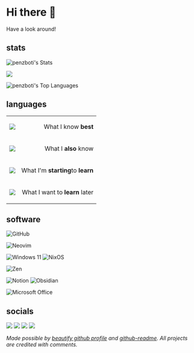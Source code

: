 # Hi there 👋

Have a look around!

## stats
<!-- https://github.com/DenverCoder1/github-readme-streak-stats -->
<!-- https://gh-stats-gen.vercel.app/ -->
<!-- https://streak-stats.demolab.com/demo/ -->
![penzboti's Stats](https://github-readme-stats.vercel.app/api?username=penzboti&theme=tokyonight&show_icons=true&hide_border=false&count_private=true)

<img src="https://github-readme-streak-stats.herokuapp.com/?user=penzboti&theme=highcontrast&hide_border=false">

![penzboti's Top Languages](https://github-readme-stats.vercel.app/api/top-langs/?username=penzboti&theme=tokyonight&show_icons=true&hide_border=false&layout=compact)
<!-- <img src="https://streak-stats.demolab.com?user=penzboti&theme=highcontrast&hide_border=true&date_format=%5BY%20%5DM%20j" alt="GitHub Streak" /> -->

## languages
<!-- https://github.com/tandpfun/skill-icons -->
<!-- or https://skillicons.dev -->
<!--* if possible, design this better, later -->
<table>
<tr>
    <td>
        <p align="center">
            <img src="https://skillicons.dev/icons?i=html,js,md" /><br/>
        </p>
    </td>
    <td><p align="right">What I know <b>best</b></p></td>
</tr>
<tr>
    <td>
        <p align="center">
            <img src="https://skillicons.dev/icons?i=rust,nodejs,python,css,nix,cs&perline=4" /><br/>
        </p>
    </td>
    <td><p align="right">What I <b>also</b> know</p></td>
</tr>
<tr>
    <td>
        <p align="center">
            <img src="https://skillicons.dev/icons?i=godot,bash,lua,powershell,regex,tauri,bevy&perline=4" /><br/>
        </p>
    </td>
    <td><p align="right">What I'm <b>starting</b>to <b>learn</b></p></td>
</tr>
<tr>
    <td>
        <p align="center">
            <img src="https://skillicons.dev/icons?i=unreal,wasm,figma,blender,mongodb,haskell,threejs,zig&perline=4" />
        </p>
    </td>
    <td><p align="right">What I want to <b>learn</b> later</p></td>
</tr>
</table>

## software
<!-- https://github.com/Ileriayo/markdown-badges -->
![GitHub](https://img.shields.io/badge/github-%23121011.svg?style=for-the-badge&logo=github&logoColor=white)

![Neovim](https://img.shields.io/badge/NeoVim-%2357A143.svg?&style=for-the-badge&logo=neovim&logoColor=white)

![Windows 11](https://img.shields.io/badge/Windows%2011-%230079d5.svg?style=for-the-badge&logo=Windows%2011&logoColor=white)
![NixOS](https://img.shields.io/badge/NIXOS-5277C3.svg?style=for-the-badge&logo=NixOS&logoColor=white)

![Zen](https://img.shields.io/badge/Zen-%23F76F53.svg?style=for-the-badge&logo=zenbrowser&logoColor=white)

![Notion](https://img.shields.io/badge/Notion-%23000000.svg?style=for-the-badge&logo=notion&logoColor=white)
![Obsidian](https://img.shields.io/badge/Obsidian-%23483699.svg?style=for-the-badge&logo=obsidian&logoColor=white)

![Microsoft Office](https://img.shields.io/badge/Microsoft_Office-D83B01?style=for-the-badge&logo=microsoft-office&logoColor=white)

## socials
<!-- https://github.com/Ileriayo/markdown-badges -->
<a href="https://discordapp.com/users/495654383388983315"><img src="https://img.shields.io/badge/Discord-%235865F2.svg?style=for-the-badge&logo=discord&logoColor=white" /></a>
<a href="https://stackoverflow.com/users/12706133/penzboti"><img src="https://img.shields.io/badge/-Stackoverflow-FE7A16?style=for-the-badge&logo=stack-overflow&logoColor=white" /></a>
<a href="https://steamcommunity.com/id/penzboti/"><img src="https://img.shields.io/badge/steam-%23000000.svg?style=for-the-badge&logo=steam&logoColor=white" /></a>
<a href="https://open.spotify.com/user/21f43hcene2wu3yhhj75us3qy?si=1d74ebe8b7394341"><img src="https://img.shields.io/badge/Spotify-1ED760?style=for-the-badge&logo=spotify&logoColor=white" /></a>

*Made possible by [beautify github profile](https://github.com/rzashakeri/beautify-github-profile) and [github-readme](https://github.com/madushadhanushka/github-readme).*
*All projects are credited with comments.*

<!--* some cool additions aswell, altough they take up a lot of space -->
<!-- https://github.com/omidnikrah/github-readme-stackoverflow -->
<!-- [![Stackowerflow profile penzboti](https://github-readme-stackoverflow.vercel.app/?userID=12706133&theme=dark&layout=compact)](https://stackoverflow.com/users/6558042/omid-nikrah) -->

<!-- https://github.com/kittinan/spotify-github-profile -->
<!-- [![spotify-github-profile penzboti](https://spotify-github-profile.vercel.app/api/view?uid=21f43hcene2wu3yhhj75us3qy&cover_image=true&theme=natemoo-re&show_oNatemoo-reffline=true&background_color=121212&interchange=true)](https://spotify-github-profile.vercel.app/api/view?uid=21f43hcene2wu3yhhj75us3qy&redirect=true) -->

